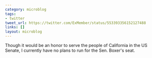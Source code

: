 ```yaml
---
category: microblog
tags:
- twitter
tweet_url: https://twitter.com/ExMember/status/553393356152127488
links: []
layout: microblog
---
```

Though it would be an honor to serve the people of California in the US Senate, I currently have no plans to run for the Sen. Boxer's seat.
